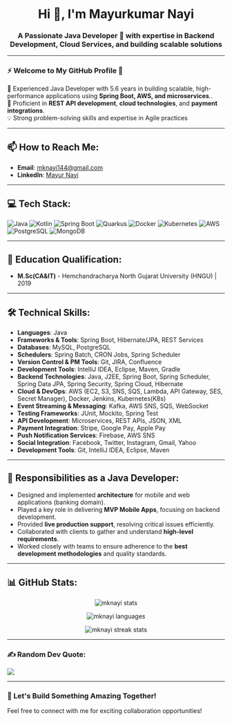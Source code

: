 <h1 align="center">Hi 👋, I'm Mayurkumar Nayi</h1>
<h3 align="center">A Passionate Java Developer 🌟 with expertise in Backend Development, Cloud Services, and building scalable solutions</h3>

---

### ⚡ Welcome to My GitHub Profile 🚀  
🔭 Experienced Java Developer with 5.6 years in building scalable, high-performance applications using **Spring Boot, AWS, and microservices**..  
🎯 Proficient in **REST API development**, **cloud technologies**, and **payment integrations**.  
💡  Strong problem-solving skills and expertise in Agile practices
 
---

## 📫 How to Reach Me:
- **Email**: mknayi144@gmail.com  
- **LinkedIn**: [Mayur Nayi](https://www.linkedin.com/in/mknayi144/)

---

## 💻 Tech Stack:
![Java](https://img.shields.io/badge/java-%23ED8B00.svg?style=plastic&logo=openjdk&logoColor=white)
![Kotlin](https://img.shields.io/badge/kotlin-%230095D5.svg?style=plastic&logo=kotlin&logoColor=white)
![Spring Boot](https://img.shields.io/badge/springboot-%236DB33F.svg?style=plastic&logo=springboot&logoColor=white)
![Quarkus](https://img.shields.io/badge/quarkus-%23202429.svg?style=plastic&logo=quarkus&logoColor=white)
![Docker](https://img.shields.io/badge/docker-%230db7ed.svg?style=plastic&logo=docker&logoColor=white)
![Kubernetes](https://img.shields.io/badge/kubernetes-%23326ce5.svg?style=plastic&logo=kubernetes&logoColor=white)
![AWS](https://img.shields.io/badge/aws-%23FF9900.svg?style=plastic&logo=amazonaws&logoColor=white)  
![PostgreSQL](https://img.shields.io/badge/postgresql-%23336791.svg?style=plastic&logo=postgresql&logoColor=white)
![MongoDB](https://img.shields.io/badge/mongodb-%2347A248.svg?style=plastic&logo=mongodb&logoColor=white)

---

## 🌟 Education Qualification:
- **M.Sc(CA&IT)** - Hemchandracharya North Gujarat University (HNGU) | 2019

---

## 🛠️ Technical Skills:
- **Languages**: Java  
- **Frameworks & Tools**: Spring Boot, Hibernate/JPA, REST Services  
- **Databases**: MySQL, PostgreSQL 
- **Schedulers**: Spring Batch, CRON Jobs, Spring Scheduler   
- **Version Control & PM Tools**: Git, JIRA, Confluence  
- **Development Tools**: IntelliJ IDEA, Eclipse, Maven, Gradle
- **Backend Technologies**: Java, J2EE, Spring Boot, Spring Scheduler, Spring Data JPA, Spring Security, Spring Cloud, Hibernate
- **Cloud & DevOps**: AWS (EC2, S3, SNS, SQS, Lambda, API Gateway, SES, Secret Manager), Docker, Jenkins, Kubernetes(K8s)
- **Event Streaming & Messaging**: Kafka, AWS SNS, SQS, WebSocket
-	**Testing Frameworks**: JUnit, Mockito, Spring Test
-	**API Development**: Microservices, REST APIs, JSON, XML
-	**Payment Integration**: Stripe, Google Pay, Apple Pay
-	**Push Notification Services**: Firebase, AWS SNS
-	**Social Integration**: Facebook, Twitter, Instagram, Gmail, Yahoo
-	**Development Tools**: Git, IntelliJ IDEA, Eclipse, Maven


---

## 🎯 Responsibilities as a Java Developer:
- Designed and implemented **architecture** for mobile and web applications (banking domain).  
- Played a key role in delivering **MVP Mobile Apps**, focusing on backend development.  
- Provided **live production support**, resolving critical issues efficiently.  
- Collaborated with clients to gather and understand **high-level requirements**.  
- Worked closely with teams to ensure adherence to the **best development methodologies** and quality standards.  

---

## 📊 GitHub Stats:
<p align="center">
  <img src="https://github-readme-stats.vercel.app/api?username=mknayi&show_icons=true&locale=en" alt="mknayi stats" />  
</p>
<p align="center">
  <img src="https://github-readme-stats.vercel.app/api/top-langs?username=mknayi&show_icons=true&locale=en&layout=compact" alt="mknayi languages" />
</p>
<p align="center">
  <img src="https://github-readme-streak-stats.herokuapp.com/?user=mknayi&" alt="mknayi streak stats" />
</p>

---

### ✍️ Random Dev Quote:
![](https://quotes-github-readme.vercel.app/api?type=horizontal&theme=gruvbox)

---

### 🚀 Let's Build Something Amazing Together!
Feel free to connect with me for exciting collaboration opportunities!
